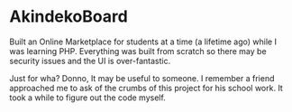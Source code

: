 # AkindekoBoard


Built an Online Marketplace for students at a time (a lifetime ago) while I was learning PHP. Everything was built from scratch so there may be security issues and the UI is over-fantastic.

Just for wha? Donno, It may be useful to someone. I remember a friend approached me to ask of the crumbs of this project for his school work. It took a while to figure out the code myself.
